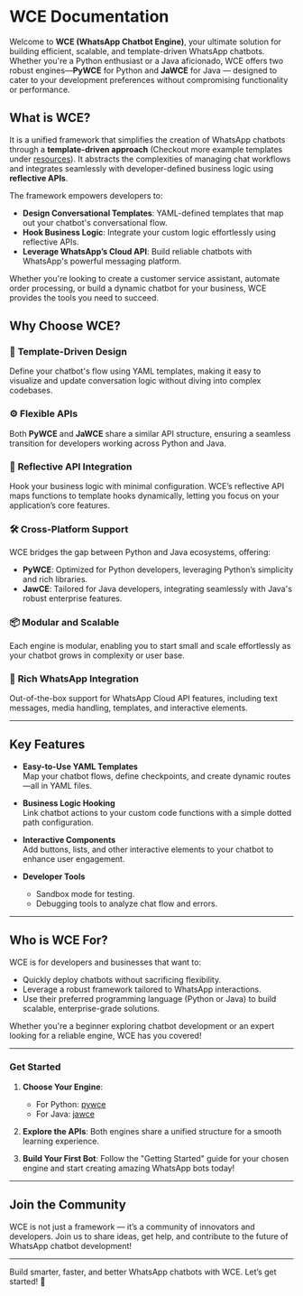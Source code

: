 # WCE Documentation  

Welcome to **WCE (WhatsApp Chatbot Engine)**, your ultimate solution for building efficient, scalable, and template-driven WhatsApp chatbots. 
Whether you're a Python enthusiast or a Java aficionado, WCE offers two robust engines—**PyWCE** for Python and **JaWCE** for Java — 
designed to cater to your development preferences without compromising functionality or performance.  


## What is WCE?  
It is a unified framework that simplifies the creation of WhatsApp chatbots through a **template-driven approach** (Checkout more example templates under [resources](/resources)). 
It abstracts the complexities of managing chat workflows and integrates seamlessly with developer-defined business logic using **reflective APIs**.  

The framework empowers developers to:  
- **Design Conversational Templates**: YAML-defined templates that map out your chatbot's conversational flow.  
- **Hook Business Logic**: Integrate your custom logic effortlessly using reflective APIs.  
- **Leverage WhatsApp’s Cloud API**: Build reliable chatbots with WhatsApp's powerful messaging platform.  

Whether you're looking to create a customer service assistant, automate order processing, or build a dynamic chatbot for your business, WCE provides the tools you need to succeed.  



## Why Choose WCE?  

### 🚀 **Template-Driven Design**  
Define your chatbot's flow using YAML templates, making it easy to visualize and update conversation logic without diving into complex codebases.  

### ⚙️ **Flexible APIs**  
Both **PyWCE** and **JaWCE** share a similar API structure, ensuring a seamless transition for developers working across Python and Java.  

### 🔗 **Reflective API Integration**  
Hook your business logic with minimal configuration. WCE’s reflective API maps functions to template hooks dynamically, letting you focus on your application’s core features.  

### 🛠 **Cross-Platform Support**  
WCE bridges the gap between Python and Java ecosystems, offering:  
- **PyWCE**: Optimized for Python developers, leveraging Python’s simplicity and rich libraries.  
- **JawCE**: Tailored for Java developers, integrating seamlessly with Java's robust enterprise features.  

### 📦 **Modular and Scalable**  
Each engine is modular, enabling you to start small and scale effortlessly as your chatbot grows in complexity or user base.  

### 💬 **Rich WhatsApp Integration**  
Out-of-the-box support for WhatsApp Cloud API features, including text messages, media handling, templates, and interactive elements.  

---

## Key Features  

- **Easy-to-Use YAML Templates**  
  Map your chatbot flows, define checkpoints, and create dynamic routes—all in YAML files.  

- **Business Logic Hooking**  
  Link chatbot actions to your custom code functions with a simple dotted path configuration.  

- **Interactive Components**  
  Add buttons, lists, and other interactive elements to your chatbot to enhance user engagement.  


- **Developer Tools**  
  - Sandbox mode for testing.  
  - Debugging tools to analyze chat flow and errors.  

---

## Who is WCE For?  

WCE is for developers and businesses that want to:  
- Quickly deploy chatbots without sacrificing flexibility.  
- Leverage a robust framework tailored to WhatsApp interactions.  
- Use their preferred programming language (Python or Java) to build scalable, enterprise-grade solutions.  

Whether you're a beginner exploring chatbot development or an expert looking for a reliable engine, WCE has you covered!  

---

### Get Started  

1. **Choose Your Engine**:  
   - For Python: [pywce](https://github.com/DonnC/pywce)  
   - For Java: [jawce](https://github.com/DonnC/jawce)  

2. **Explore the APIs**: Both engines share a unified structure for a smooth learning experience.  

3. **Build Your First Bot**: Follow the "Getting Started" guide for your chosen engine and start creating amazing WhatsApp bots today!  

---

## Join the Community  

WCE is not just a framework — it’s a community of innovators and developers. Join us to share ideas, get help, and contribute to the future of WhatsApp chatbot development!  

---  
Build smarter, faster, and better WhatsApp chatbots with WCE. Let’s get started! 🚀